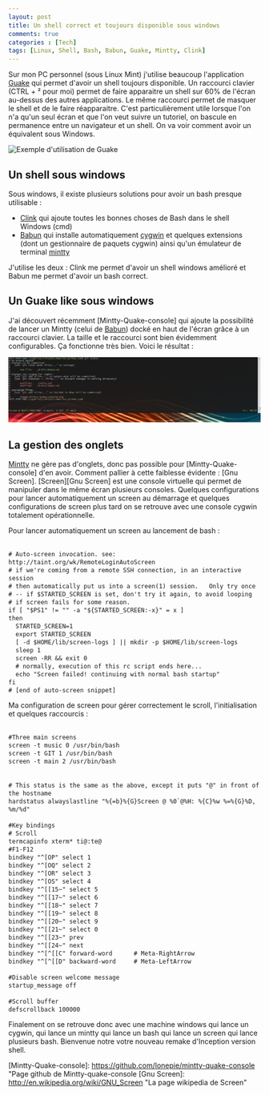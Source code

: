 ```yaml
---
layout: post
title: Un shell correct et toujours disponible sous windows
comments: true
categories : [Tech]
tags: [Linux, Shell, Bash, Babun, Guake, Mintty, Clink]
---
```


Sur mon PC personnel (sous Linux Mint) j'utilise beaucoup l'application [Guake] qui permet d'avoir un shell toujours disponible.
Un raccourci clavier (CTRL + ² pour moi) permet de faire apparaitre un shell sur 60% de l'écran au-dessus des autres applications.
Le même raccourci permet de masquer le shell et de le faire réapparaitre.
C'est particulièrement utile lorsque l'on n'a qu'un seul écran et que l'on veut suivre un tutoriel, 
on bascule en permanence entre un navigateur et un shell.
On va voir comment avoir un équivalent sous Windows.
   
![Exemple d'utilisation de Guake](http://www.pztrick.com/uploads/2013-05-18-guake-tabs-indicator.png "Exemple d'utilisation de Guake")

Un shell sous windows
---------------------

Sous windows, il existe plusieurs solutions pour avoir un bash presque utilisable : 

* [Clink] qui ajoute toutes les bonnes choses de Bash dans le shell Windows (cmd)
* [Babun] qui installe automatiquement [cygwin] et quelques extensions (dont un gestionnaire de paquets cygwin) 
ainsi qu'un émulateur de terminal [mintty]

J'utilise les deux : Clink me permet d'avoir un shell windows amélioré et Babun me permet d'avoir un bash correct.
 
Un Guake like sous windows
--------------------------

J'ai découvert récemment [Mintty-Quake-console] qui ajoute la possibilité de lancer un Mintty (celui de [Babun]) 
docké en haut de l'écran grâce à un raccourci clavier. La taille et le raccourci sont bien évidemment configurables.
Ça fonctionne très bien. Voici le résultat :

![Mon écran avec un shell d'ouvert](/images/mintty-quake-console.png "Mon écran avec un shell d'ouvert") 


La gestion des onglets
----------------------

[Mintty] ne gère pas d'onglets, donc pas possible pour [Mintty-Quake-console] d'en avoir.
Comment pallier à cette faiblesse évidente : [Gnu Screen].
[Screen][Gnu Screen] est une console virtuelle qui permet de manipuler dans le même écran plusieurs consoles.
Quelques configurations pour lancer automatiquement un screen au démarrage et quelques configurations de screen plus tard 
on se retrouve avec une console cygwin totalement opérationnelle.
 
Pour lancer automatiquement un screen au lancement de bash :

<pre><code class="language-bash">
# Auto-screen invocation. see: http://taint.org/wk/RemoteLoginAutoScreen
# if we're coming from a remote SSH connection, in an interactive session
# then automatically put us into a screen(1) session.   Only try once
# -- if $STARTED_SCREEN is set, don't try it again, to avoid looping
# if screen fails for some reason.
if [ "$PS1" != "" -a "${STARTED_SCREEN:-x}" = x ]
then
  STARTED_SCREEN=1
  export STARTED_SCREEN
  [ -d $HOME/lib/screen-logs ] || mkdir -p $HOME/lib/screen-logs
  sleep 1
  screen -RR && exit 0
  # normally, execution of this rc script ends here...
  echo "Screen failed! continuing with normal bash startup"
fi
# [end of auto-screen snippet]
</code></pre>

Ma configuration de screen pour gérer correctement le scroll, l'initialisation et quelques raccourcis :

<pre><code class="language-bash">
#Three main screens
screen -t music 0 /usr/bin/bash
screen -t GIT 1 /usr/bin/bash
screen -t main 2 /usr/bin/bash


# This status is the same as the above, except it puts "<username>@" in front of the hostname
hardstatus alwayslastline "%{=b}%{G}Screen @ %0`@%H: %{C}%w %=%{G}%D, %m/%d"

#Key bindings
# Scroll
termcapinfo xterm* ti@:te@
#F1-F12
bindkey "^[OP" select 1
bindkey "^[OQ" select 2
bindkey "^[OR" select 3
bindkey "^[OS" select 4
bindkey "^[[15~" select 5
bindkey "^[[17~" select 6
bindkey "^[[18~" select 7
bindkey "^[[19~" select 8
bindkey "^[[20~" select 9
bindkey "^[[21~" select 0
bindkey "^[[23~" prev
bindkey "^[[24~" next
bindkey "^[^[[C" forward-word      # Meta-RightArrow
bindkey "^[^[[D" backward-word     # Meta-LeftArrow

#Disable screen welcome message
startup_message off

#Scroll buffer
defscrollback 100000
</code></pre>

Finalement on se retrouve donc avec une machine windows qui lance un cygwin, qui lance un mintty qui lance un bash qui lance un screen qui lance plusieurs bash.
Bienvenue notre votre nouveau remake d'Inception version shell.  



[Guake]: http://en.wikipedia.org/wiki/Guake "Page wikipedia de Guake"
[Clink]: http://mridgers.github.io/clink/ "La page officielle de Clink"
[Babun]: http://babun.github.io/ "Le site officiel de Babun" 
[Cygwin]: https://www.cygwin.com/ "La page officielle de Cygwin"
[mintty]: https://code.google.com/p/mintty/ "La page officielle de Mintty" 
[Mintty-Quake-console]: https://github.com/lonepie/mintty-quake-console "Page github de Mintty-quake-console
[Gnu Screen]: http://en.wikipedia.org/wiki/GNU_Screen "La page wikipedia de Screen"